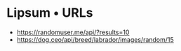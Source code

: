 # Lipsum • URLs

- https://randomuser.me/api/?results=10
- https://dog.ceo/api/breed/labrador/images/random/15
